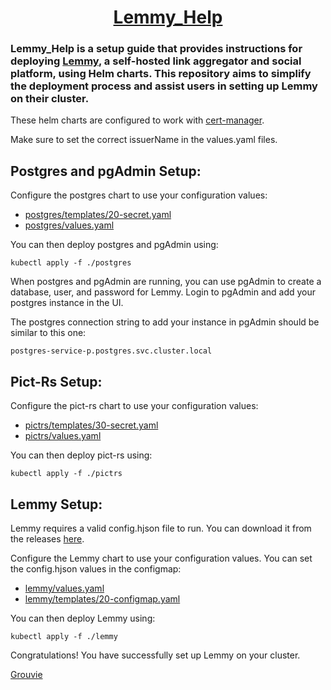 <h1 align="center"><a href="https://lemmy.help/">Lemmy_Help</a></h1>

<h3>Lemmy_Help is a setup guide that provides instructions for deploying <a href="https://github.com/LemmyNet/lemmy">Lemmy</a>, a self-hosted link aggregator and social platform, using Helm charts. This repository aims to simplify the deployment process and assist users in setting up Lemmy on their cluster.</h3>
<p>These helm charts are configured to work with <a href="https://cert-manager.io/">cert-manager</a>.</p>
<p>Make sure to set the correct issuerName in the values.yaml files.</p>
<h2>Postgres and pgAdmin Setup:</h2>
<p>Configure the postgres chart to use your configuration values:</p>
<ul>
  <li><a href="/postgres/templates/20-secret.yaml">postgres/templates/20-secret.yaml</a></li>
  <li><a href="/postgres/values.yaml">postgres/values.yaml</a></li>
</ul>
<p>You can then deploy postgres and pgAdmin using:</p>

<code>kubectl apply -f ./postgres</code>
<p>When postgres and pgAdmin are running, you can use pgAdmin to create a database, user, and password for Lemmy. Login to pgAdmin and add your postgres instance in the UI.</p>
<p>The postgres connection string to add your instance in pgAdmin should be similar to this one:</p>
<code>postgres-service-p.postgres.svc.cluster.local</code>
<h2>Pict-Rs Setup:</h2>
<p>Configure the pict-rs chart to use your configuration values:</p>
<ul>
  <li><a href="/pictrs/templates/30-secret.yaml">pictrs/templates/30-secret.yaml</a></li>
  <li><a href="/pictrs/values.yaml">pictrs/values.yaml</a></li>
</ul>
<p>You can then deploy pict-rs using:</p>

<code>kubectl apply -f ./pictrs</code>

<h2>Lemmy Setup:</h2>

<p>Lemmy requires a valid config.hjson file to run. You can download it from the releases <a href="https://github.com/LemmyNet/lemmy/releases">here</a>.</p>
<p>Configure the Lemmy chart to use your configuration values. You can set the config.hjson values in the configmap:</p>

<ul>
  <li><a href="/lemmy/values.yaml">lemmy/values.yaml</a></li>
  <li><a href="/lemmy/templates/20-configmap.yaml">lemmy/templates/20-configmap.yaml</a></li>
</ul>

<p>You can then deploy Lemmy using:</p>

<code>kubectl apply -f ./lemmy</code>

<p>Congratulations! You have successfully set up Lemmy on your cluster.</p>

[Grouvie](https://github.com/grouvie/)
